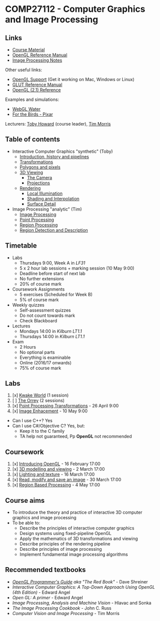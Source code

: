 <!-- Google Analytics -->
<script async src="https://www.googletagmanager.com/gtag/js?id=UA-113560131-1"></script>
<script>
  window.dataLayer = window.dataLayer || [];
  function gtag(){dataLayer.push(arguments);}
  gtag('js', new Date());
  gtag('config', 'UA-113560131-1');
</script>

# COMP27112 - Computer Graphics and Image Processing

## Links

* [Course Material](https://online.manchester.ac.uk/webapps/blackboard/content/listContent.jsp?course_id=_49989_1&content_id=_5832582_1)
* [OpenGL Reference Manual](https://online.manchester.ac.uk/bbcswebdav/pid-5832611-dt-content-rid-20615314_1/xid-20615314_1)
* [Image Processing Notes](https://online.manchester.ac.uk/bbcswebdav/pid-5832611-dt-content-rid-20615313_1/xid-20615313_1)

Other useful links:
* [OpenGL Support](http://studentnet.cs.manchester.ac.uk/ugt/COMP27112/OpenGL/) (Get it working on Mac, Windows or Linux)
* [GLUT Reference Manual](http://studentnet.cs.manchester.ac.uk/ugt/COMP27112/doc/glut-reference.pdf)
* [OpenGL (2.1) Reference](https://www.khronos.org/registry/OpenGL-Refpages/gl2.1/)

Examples and simulations:
* [WebGL Water](http://madebyevan.com/webgl-water/)
* [For the Birds - Pixar](https://www.youtube.com/watch?v=AkFuvTHaMUE)

Lecturers: [Toby Howard](mailto:toby.howard@manchester.ac.uk) (course leader), [Tim Morris](mailto:tim.morris@manchester.ac.uk)

## Table of contents

* Interactive Computer Graphics "synthetic" (Toby)
    * [Introduction, history and pipelines](1-intro/index.md)
    * [Transformations](2-transformations/index.md)
    * [Polygons and pixels](3-polygons/index.md)
    * [3D Viewing](4-3d-viewing/index.md)
        * [The Camera](4-3d-viewing/index.md#camera)
        * [Projections](4-3d-viewing/index.md#projections)
    * [Rendering]()
        * [Local Illumination](5-rendering/index.md/#illumination)
        * [Shading and Interpolation](5-rendering/index.md/#shading-interpolation)
        * [Surface Detail](5-rendering/index.md/#shading)
* Image Processing "analytic" (Tim)
    * [Image Processing](6-image-processing/index.md)
    * [Point Processing](7-point-processing/index.md)
    * [Region Processing](8-region-processing/index.md)
    * [Region Detection and Description](9-region-detection/index.md)
	
## Timetable

* Labs
	* Thursdays 9:00, Week A in *LF31*
    * 5 x 2 hour lab sessions + marking session (10 May 9:00)
    * Deadline before start of next lab
    * No further extensions
	* 20% of course mark
* Coursework Assignments
    * 5 exercises (Scheduled for Week B)
    * 5% of course mark
* Weekly quizzes
    * Self-assessment quizzes
    * Do not count towards mark
    * Check Blackboard
* Lectures
	* Mondays 14:00 in *Kilburn LT1.1*
	* Thursdays 14:00 in *Kilburn LT1.1*
* Exam
    * 2 Hours
    * No optional parts
    * Everything is examinable
    * Online (2016/17 onwards)
    * 75% of course mark

## Labs

1. [x] [Kwake World](https://online.manchester.ac.uk/bbcswebdav/pid-5832612-dt-content-rid-20614199_1/xid-20614199_1) (1 session)
2. [ ] [The Orrey](https://online.manchester.ac.uk/bbcswebdav/pid-5832612-dt-content-rid-20614200_1/xid-20614200_1) (2 sessions)
3. [x] [Point Processing Transformations](https://online.manchester.ac.uk/bbcswebdav/pid-5832612-dt-content-rid-20615301_1/xid-20615301_1) - 26 April 9:00
4. [x] [Image Enhacement](https://online.manchester.ac.uk/bbcswebdav/pid-5832612-dt-content-rid-20615302_1/xid-20615302_1) - 10 May 9:00

* Can I use C++? Yes
* Can I use C#/Objective C? Yes, but:
    * Keep it to the C family
    * TA help not guaranteed, Pp **OpenGL** not recommended

## Coursework
1. [x] [Introducing OpenGL](https://online.manchester.ac.uk/bbcswebdav/pid-5832613-dt-content-rid-20614193_1/xid-20614193_1) - 16 February 17:00 
2. [x] [3D modelling and viewing](https://online.manchester.ac.uk/bbcswebdav/pid-5832613-dt-content-rid-20614194_1/xid-20614194_1) - 2 March 17:00 
3. [x] [Lighting and texture](https://online.manchester.ac.uk/bbcswebdav/pid-5832613-dt-content-rid-20614196_1/xid-20614196_1) - 16 March 17:00
4. [x] [Read, modify and save an image](https://online.manchester.ac.uk/bbcswebdav/pid-5832613-dt-content-rid-20614197_1/xid-20614197_1) - 30 March 17:00
5. [x] [Region Based Processing](https://online.manchester.ac.uk/bbcswebdav/pid-5832613-dt-content-rid-20614198_1/xid-20614198_1) - 4 May 17:00

## Course aims

* To introduce the theory and practice of interactive 3D computer graphics and image processing
* To be able to:
    * Describe the principles of interactive computer graphics
    * Design systems using fixed-pipeline OpenGL
    * Apply the mathematics of 3D transformations and viewing
    * Describe principles of the rendering pipeline
    * Describe principles of image processing
    * Implement fundamental image processing algorithms

## Recommended textbooks

* [*OpenGL Programmer's Guide*](http://www.glprogramming.com/red/) *aka "The Red Book"* - Dave Shreiner
* *Interactive Computer Graphics: A Top-Down Approach Using OpenGL (4th Edition)* - Edward Angel
* *Open GL: A primer* - Edward Angel
* *Image Processing, Analysis and Machine Vision* - Hlavac and Sonka
* *The Image Processing Cookbook* - John C. Russ
* *Computer Vision and Image Processing* - Tim Morris
